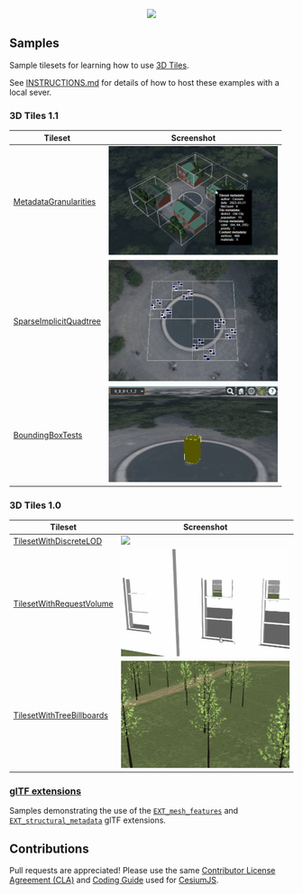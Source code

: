 <p align="center"><img src="https://github.com/CesiumGS/3d-tiles/blob/main/figures/Cesium3DTiles.png" /></p>


## Samples

Sample tilesets for learning how to use [3D Tiles](https://github.com/CesiumGS/3d-tiles).

See [INSTRUCTIONS.md](INSTRUCTIONS.md) for details of how to host these examples with a local sever.

### 3D Tiles 1.1

| Tileset | Screenshot |
| - | - |
| [MetadataGranularities](1.1/MetadataGranularities) | <img src="1.1/MetadataGranularities/screenshot/MetadataGranularities.png" width="300"> |
| [SparseImplicitQuadtree](1.1/SparseImplicitQuadtree) | <img src="1.1/SparseImplicitQuadtree/screenshot/SparseImplicitQuadtree.png" width="300"> |
| [BoundingBoxTests](1.1/BoundingBoxTests) | <img src="1.1/BoundingBoxTests/screenshot/BoundingBoxTests.gif" width="300"> |

### 3D Tiles 1.0

| Tileset | Screenshot |
| - | - |
| [TilesetWithDiscreteLOD](1.0/TilesetWithDiscreteLOD) | <img src="1.0/TilesetWithDiscreteLOD/screenshot/screenshot.gif" width="300"> |
| [TilesetWithRequestVolume](1.0/TilesetWithRequestVolume) | <img src="1.0/TilesetWithRequestVolume/screenshot/screenshot.gif" width="300"> |
| [TilesetWithTreeBillboards](1.0/TilesetWithTreeBillboards) | <img src="1.0/TilesetWithTreeBillboards/screenshot/screenshot.gif" width="300"> |


### [glTF extensions](glTF)

Samples demonstrating the use of the [`EXT_mesh_features`](https://github.com/CesiumGS/glTF/tree/3d-tiles-next/extensions/2.0/Vendor/EXT_mesh_features) and [`EXT_structural_metadata`](https://github.com/CesiumGS/glTF/tree/3d-tiles-next/extensions/2.0/Vendor/EXT_structural_metadata) glTF extensions.


## Contributions

Pull requests are appreciated!  Please use the same [Contributor License Agreement (CLA)](https://github.com/CesiumGS/cesium/blob/main/CONTRIBUTING.md) and [Coding Guide](https://github.com/CesiumGS/cesium/blob/main/Documentation/Contributors/CodingGuide/README.md) used for [CesiumJS](https://cesium.com/cesiumjs/).
